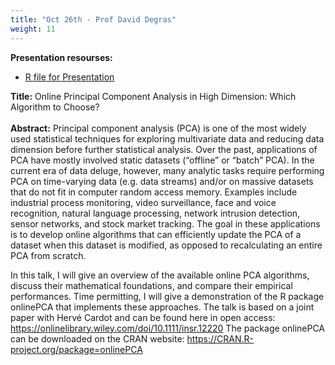 ```yaml
---
title: "Oct 26th - Prof David Degras"
weight: 11
---
```


__Presentation resourses:__

- [R file for Presentation](attfaces.R)

<!-- - [Presentation slides (pdf version)](PR2.pdf) -->

__Title:__ Online Principal Component Analysis in High Dimension: Which Algorithm to Choose?
</br>
</br>
__Abstract:__ Principal component analysis (PCA) is one of the most widely used statistical techniques for exploring multivariate data and reducing data dimension before further statistical analysis. Over the past, applications of PCA have mostly involved static datasets (“offline” or “batch” PCA). In the current era of data deluge, however, many analytic tasks require performing PCA on time-varying data (e.g. data streams) and/or on massive datasets that do not fit in computer random access memory. Examples include industrial process monitoring, video surveillance, face and voice recognition, natural language processing, network intrusion detection, sensor networks, and stock market tracking. The goal in these applications is to develop online algorithms that can efficiently update the PCA of a dataset when this dataset is modified, as opposed to recalculating an entire PCA from scratch.

In this talk, I will give an overview of the available online PCA algorithms, discuss their mathematical foundations, and compare their empirical performances. Time permitting, I will give a demonstration of the R package onlinePCA that implements these approaches. The talk is based on a joint paper with Hervé Cardot and can be found here in open access: 
https://onlinelibrary.wiley.com/doi/10.1111/insr.12220
The package onlinePCA can be downloaded on the CRAN website: https://CRAN.R-project.org/package=onlinePCA

